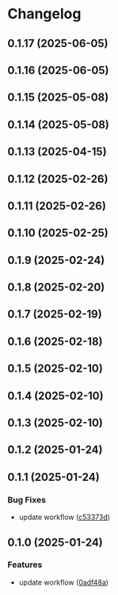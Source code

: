 # Changelog

## 0.1.17 (2025-06-05)

## 0.1.16 (2025-06-05)

## 0.1.15 (2025-05-08)

## 0.1.14 (2025-05-08)

## 0.1.13 (2025-04-15)

## 0.1.12 (2025-02-26)

## 0.1.11 (2025-02-26)

## 0.1.10 (2025-02-25)

## 0.1.9 (2025-02-24)

## 0.1.8 (2025-02-20)

## 0.1.7 (2025-02-19)

## 0.1.6 (2025-02-18)

## 0.1.5 (2025-02-10)

## 0.1.4 (2025-02-10)

## 0.1.3 (2025-02-10)

## 0.1.2 (2025-01-24)

## 0.1.1 (2025-01-24)

### Bug Fixes

* update workflow ([c53373d](https://github.com/oondemand/frontend-template-gpt/commit/c53373d08aedd40432750b06b1a23da8434223c6))

## 0.1.0 (2025-01-24)

### Features

* update workflow ([0adf48a](https://github.com/oondemand/frontend-template-gpt/commit/0adf48aecdbe3f7d7c99626dd9cc4e93bcc2afaf))
